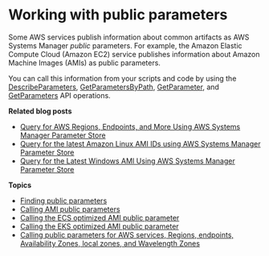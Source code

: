 # Working with public parameters<a name="parameter-store-public-parameters"></a>

Some AWS services publish information about common artifacts as AWS Systems Manager *public* parameters\. For example, the Amazon Elastic Compute Cloud \(Amazon EC2\) service publishes information about Amazon Machine Images \(AMIs\) as public parameters\.

You can call this information from your scripts and code by using the [DescribeParameters](https://docs.aws.amazon.com/systems-manager/latest/APIReference/API_DescribeParameters.html), [GetParametersByPath](https://docs.aws.amazon.com/systems-manager/latest/APIReference/API_GetParametersByPath.html), [GetParameter](https://docs.aws.amazon.com/systems-manager/latest/APIReference/API_GetParameter.html), and [GetParameters](https://docs.aws.amazon.com/systems-manager/latest/APIReference/API_GetParameters.html) API operations\.

**Related blog posts**
+ [Query for AWS Regions, Endpoints, and More Using AWS Systems Manager Parameter Store](http://aws.amazon.com/blogs/aws/new-query-for-aws-regions-endpoints-and-more-using-aws-systems-manager-parameter-store/)
+ [Query for the latest Amazon Linux AMI IDs using AWS Systems Manager Parameter Store](http://aws.amazon.com/blogs/compute/query-for-the-latest-amazon-linux-ami-ids-using-aws-systems-manager-parameter-store/)
+ [Query for the Latest Windows AMI Using AWS Systems Manager Parameter Store](http://aws.amazon.com/blogs/mt/query-for-the-latest-windows-ami-using-systems-manager-parameter-store/)

**Topics**
+ [Finding public parameters](parameter-store-finding-public-parameters.md)
+ [Calling AMI public parameters](parameter-store-public-parameters-ami.md)
+ [Calling the ECS optimized AMI public parameter](parameter-store-public-parameters-ecs.md)
+ [Calling the EKS optimized AMI public parameter](parameter-store-public-parameters-eks.md)
+ [Calling public parameters for AWS services, Regions, endpoints, Availability Zones, local zones, and Wavelength Zones](parameter-store-public-parameters-global-infrastructure.md)